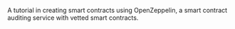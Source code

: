 A tutorial in creating smart contracts using OpenZeppelin, a smart contract auditing service with vetted smart contracts.
